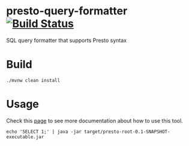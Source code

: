 # presto-query-formatter [![Build Status](https://travis-ci.org/prestodb-rocks/presto-query-formatter.svg?branch=master)](https://travis-ci.org/prestodb-rocks/presto-query-formatter)
SQL query formatter that supports Presto syntax

# Build

```
./mvnw clean install
```

# Usage 

Check this [page](http://prestodb.rocks/projects/presto-query-formatter/) to see more documentation about how to use this tool.

```
echo 'SELECT 1;' | java -jar target/presto-root-0.1-SNAPSHOT-executable.jar 
```
